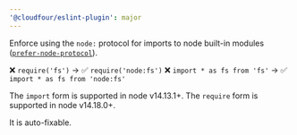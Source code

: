 ```yaml
---
'@cloudfour/eslint-plugin': major
---
```


Enforce using the `node:` protocol for imports to node built-in modules ([`prefer-node-protocol`](https://github.com/sindresorhus/eslint-plugin-unicorn/blob/main/rules/prefer-node-protocol.js)).

❌ `require('fs')` → ✅ `require('node:fs')`
❌ `import * as fs from 'fs'` → ✅ `import * as fs from 'node:fs'`

The `import` form is supported in node v14.13.1+.
The `require` form is supported in node v14.18.0+.

It is auto-fixable.
